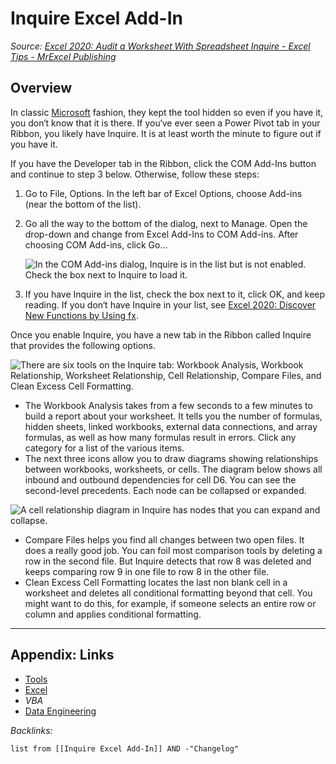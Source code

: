 # Inquire Excel Add-In

*Source: [Excel 2020: Audit a Worksheet With Spreadsheet Inquire - Excel Tips - MrExcel Publishing](https://www.mrexcel.com/excel-tips/excel-2020-audit-a-worksheet-with-spreadsheet-inquire/)*

## Overview

In classic [Microsoft](../../../../2-Areas/MOCs/Microsoft.md) fashion, they kept the tool hidden so even if you have it, you don‘t know that it is there. If you‘ve ever seen a Power Pivot tab in your Ribbon, you likely have Inquire. It is at least worth the minute to figure out if you have it.

If you have the Developer tab in the Ribbon, click the COM Add-Ins button and continue to step 3 below. Otherwise, follow these steps:

1. Go to File, Options. In the left bar of Excel Options, choose Add-ins (near the bottom of the list).

1. Go all the way to the bottom of the dialog, next to Manage. Open the drop-down and change from Excel Add-Ins to COM Add-ins. After choosing COM Add-ins, click Go...
   
   ![In the COM Add-ins dialog, Inquire is in the list but is not enabled. Check the box next to Inquire to load it.](https://www.mrexcel.com/img/content/2020/07/LIV83.png)

1. If you have Inquire in the list, check the box next to it, click OK, and keep reading. If you don‘t have Inquire in your list, see [Excel 2020: Discover New Functions by Using fx](https://www.mrexcel.com/excel-tips/excel-2020-discover-new-functions-by-using-fx/).

Once you enable Inquire, you have a new tab in the Ribbon called Inquire that provides the following options.

![There are six tools on the Inquire tab: Workbook Analysis, Workbook Relationship, Worksheet Relationship, Cell Relationship, Compare Files, and Clean Excess Cell Formatting.](https://www.mrexcel.com/img/content/2020/07/LXFig-166.jpg)

* The Workbook Analysis takes from a few seconds to a few minutes to build a report about your worksheet. It tells you the number of formulas, hidden sheets, linked workbooks, external data connections, and array formulas, as well as how many formulas result in errors. Click any category for a list of the various items.
* The next three icons allow you to draw diagrams showing relationships between workbooks, worksheets, or cells. The diagram below shows all inbound and outbound dependencies for cell D6. You can see the second-level precedents. Each node can be collapsed or expanded.

![A cell relationship diagram in Inquire has nodes that you can expand and collapse.](https://www.mrexcel.com/img/content/2020/07/LIV82.png)

* Compare Files helps you find all changes between two open files. It does a really good job. You can foil most comparison tools by deleting a row in the second file. But Inquire detects that row 8 was deleted and keeps comparing row 9 in one file to row 8 in the other file.
* Clean Excess Cell Formatting locates the last non blank cell in a worksheet and deletes all conditional formatting beyond that cell. You might want to do this, for example, if someone selects an entire row or column and applies conditional formatting.

---

## Appendix: Links

* [Tools](../../Tools.md)
* [Excel](../../../../2-Areas/Code/Excel/Excel.md)
* *VBA*
* [Data Engineering](../../../../2-Areas/MOCs/Data%20Engineering.md)

*Backlinks:*

````dataview
list from [[Inquire Excel Add-In]] AND -"Changelog"
````
